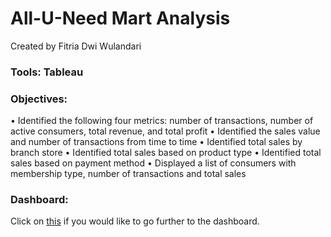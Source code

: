 # All-U-Need Mart Analysis

Created by Fitria Dwi Wulandari

### **Tools**: Tableau

### **Objectives**:
• Identified the following four metrics: number of transactions, number of active consumers, total revenue, and total profit
• Identified the sales value and number of transactions from time to time
• Identified total sales by branch store
• Identified total sales based on product type
• Identified total sales based on payment method
• Displayed a list of consumers with membership type, number of transactions and total sales

### **Dashboard**: 
Click on [this](https://public.tableau.com/views/All-U-NeedMartDashboard/Summary?:language=en-US&:sid=&:display_count=n&:origin=viz_share_link) if you would like to go further to the dashboard.
